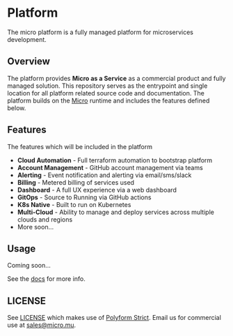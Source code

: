 # Platform

The micro platform is a fully managed platform for microservices development.

## Overview

The platform provides **Micro as a Service** as a commercial product and fully managed solution. 
This repository serves as the entrypoint and single location for all platform related source 
code and documentation. The platform builds on the [Micro](https://github.com/micro/micro) 
runtime and includes the features defined below.

## Features

The features which will be included in the platform

- **Cloud Automation** - Full terraform automation to bootstrap platform
- **Account Management** - GitHub account management via teams
- **Alerting** - Event notification and alerting via email/sms/slack
- **Billing** - Metered billing of services used
- **Dashboard** - A full UX experience via a web dashboard
- **GitOps** - Source to Running via GitHub actions
- **K8s Native** - Built to run on Kubernetes
- **Multi-Cloud** - Ability to manage and deploy services across multiple clouds and regions
- More soon...

## Usage

Coming soon...

See the [docs](docs) for more info.

## LICENSE

See [LICENSE](LICENSE) which makes use of [Polyform Strict](https://polyformproject.org/licenses/strict/1.0.0/). 
Email us for commercial use at [sales@micro.mu](mailto:sales@micro.mu).
